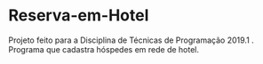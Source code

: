 # Reserva-em-Hotel
Projeto feito para a Disciplina de Técnicas de Programação 2019.1 . Programa que cadastra hóspedes em rede de hotel.
